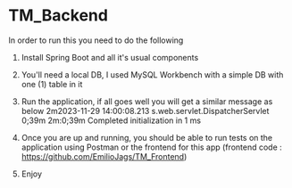 # TM_Backend
 
In order to run this you need to do the following

1. Install Spring Boot and all it's usual components
2. You'll need a local DB, I used MySQL Workbench with a simple DB with one (1) table in it
3. Run the application, if all goes well you will get a similar message as below
   2m2023-11-29 14:00:08.213 s.web.servlet.DispatcherServlet       0;39m 2m:0;39m Completed initialization in 1 ms

4. Once you are up and running, you should be able to run tests on the application using Postman or the frontend for this app (frontend code : https://github.com/EmilioJags/TM_Frontend)
5. Enjoy
